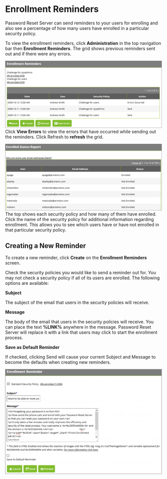 [title]: # (Enrollment Reminders)
[tags]: # (enrollment)
[priority]: # (4)
# Enrollment Reminders

Password Reset Server can send reminders to your users for enrolling and also see a percentage of how many users have enrolled in a particular security policy.

To view the enrollment reminders, click __Administration__ in the top navigation bar then __Enrollment Reminders__. The grid shows previous reminders sent out and if there were any errors.

   ![Enrollment Reminders](images/reminders.png)
Click __View Errors__ to view the errors that have occurred while sending out the reminders. Click Refresh to __refresh__ the grid.

   ![Status](images/status.png)
The top shows each security policy and how many of them have enrolled. Click the name of the security policy for additional information regarding enrollment. This allows you to see which users have or have not enrolled in that particular security policy.

## Creating a New Reminder

To create a new reminder, click __Create__ on the __Enrollment Reminders__ screen.

Check the security policies you would like to send a reminder out for. You may not check a security policy if all of its users are enrolled. The following options are available:

__Subject__ 

The subject of the email that users in the security policies will receive.

__Message__ 

The body of the email that users in the security policies will receive. You can place the text __%LINK%__ anywhere in the message. Password Reset Server will replace it with a link that users may click to start the enrollment process.

__Save as Default Reminder__ 

If checked, clicking Send will cause your current Subject and Message to become the defaults when creating new reminders.

   ![Enrollment Reminder](images/enrollment.png)
